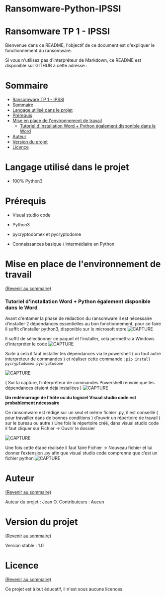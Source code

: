# Ransomware-Python-IPSSI


# Ransomware TP 1 - IPSSI
Bienvenue dans ce README, l'objectif de ce document est d'expliquer le fonctionnement du ransomware.

Si vous n'utilisez pas d'interpréteur de Markdown, ce README est disponible sur GITHUB à cette adresse : 

  # Sommaire
- [Ransomware TP 1 - IPSSI](#ransomware-tp-1---ipssi)
- [Sommaire](#sommaire)
- [Langage utilisé dans le projet](#langage-utilisé-dans-le-projet)
- [Prérequis](#prérequis)
- [Mise en place de l'environnement de travail](#mise-en-place-de-lenvironnement-de-travail)
    - [Tutoriel d'installation Word + Python également disponible dans le Word](#tutoriel-dinstallation-word--python-également-disponible-dans-le-word)
- [Auteur](#auteur)
- [Version du projet](#version-du-projet)
- [Licence](#licence)

# Langage utilisé dans le projet

- 100% Python3

# Prérequis
- Visual studio code

- Python3

- pycryptodomex et pycryptodome

- Connaissances basique / intermédiaire en Python

# Mise en place de l'environnement de travail

  [(Revenir au sommaire)](#sommaire)

### Tutoriel d'installation Word + Python également disponible dans le Word

Avant d'entamer la phase de rédaction du ransomware il est nécessaire d’installer 2 dépendances essentielles au bon fonctionnement, pour ce faire il suffit d’installer python3, disponible sur le microsoft store
![CAPTURE](https://zupimages.net/up/22/48/byrb.png)

Il suffit de sélectionner ce paquet et l’installer, cela permettra à Windows d'interpréter le code
![CAPTURE](https://zupimages.net/up/22/48/7dub.png)

Suite à cela il faut installer les dépendances via le powershell ( ou tout autre interpréteur de commandes ) et réaliser cette commande :
`pip install pycryptodomex pycryptodome`

![CAPTURE](https://zupimages.net/up/22/48/rw8d.png)

( Sur la capture, l’interpréteur de commandes Powershell renvoie que les dépendances étaient déjà installées )
![CAPTURE](https://zupimages.net/up/22/48/gwyh.png)

**Un redémarrage de l’hôte ou du logiciel Visual studio code est probablement nécessaire**

Ce ransomware est rédigé sur un seul et même fichier .py, il est conseillé ( pour travailler dans de bonnes conditions ) d’ouvrir un répertoire de travail ( sur le bureau ou autre )
Une fois le répertoire créé, dans visual studio code il faut cliquer sur Fichier → Ouvrir le dossier

![CAPTURE](https://zupimages.net/up/22/48/yo0l.png)

Une fois cette étape réalisée il faut faire Fichier → Nouveau fichier et lui donner l’extension .py afin que visual studio code comprenne que c’est un fichier python
![CAPTURE](https://zupimages.net/up/22/48/xe6a.png)
  
# Auteur
  [(Revenir au sommaire)](#sommaire)

Auteur du projet : Jean O.
Contributeurs : Aucun

# Version du projet
  [(Revenir au sommaire)](#sommaire)

Version stable : 1.0

# Licence
  [(Revenir au sommaire)](#sommaire)
  
Ce projet est à but éducatif, il n'est sous aucune licences.
